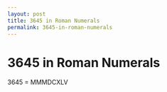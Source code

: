 ```yaml
---
layout: post
title: 3645 in Roman Numerals
permalink: 3645-in-roman-numerals
---
```


# 3645 in Roman Numerals

3645 = MMMDCXLV
